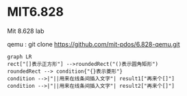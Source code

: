 # MIT6.828
Mit 8.628 lab 

qemu : git clone https://github.com/mit-pdos/6.828-qemu.git

```mermaid
graph LR
rect["[]表示正方形"] -->roundedRect("()表示圆角矩形")
roundedRect --> condition{"{}表示菱形"}
condition -->|"||用来在线条间插入文字"| result1["再来个[]"]
condition -->|"||用来在线条间插入文字"| result2["再来个[]"]
```
